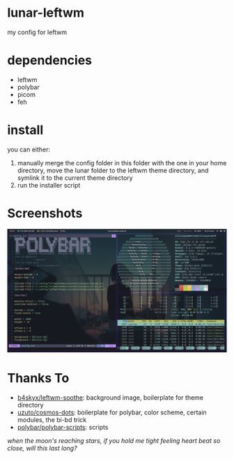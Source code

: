# lunar-leftwm
my config for leftwm

# dependencies
* leftwm
* polybar
* picom
* feh


# install
you can either:
1. manually merge the config folder in this folder with the one in your home directory, move the lunar folder to the leftwm theme directory, and symlink it to the current theme directory
2. run the installer script

# Screenshots

![full screenshot](https://github.com/Silicasandwhich/lunar-leftwm/blob/main/screenshots/riiiceee.png?raw=true)

# Thanks To
* [b4skyx/leftwm-soothe](https://github.com/b4skyx/leftwm-soothe): background image, boilerplate for theme directory
* [uzuto/cosmos-dots](https://github.com/uzuto/cosmos-dots): boilerplate for polybar, color scheme, certain modules, the bi-bd trick
* [polybar/polybar-scripts](https://github.com/polybar/polybar-scripts): scripts

*when the moon's reaching stars, if you hold me tight*
*feeling heart beat so close, will this last long?*

